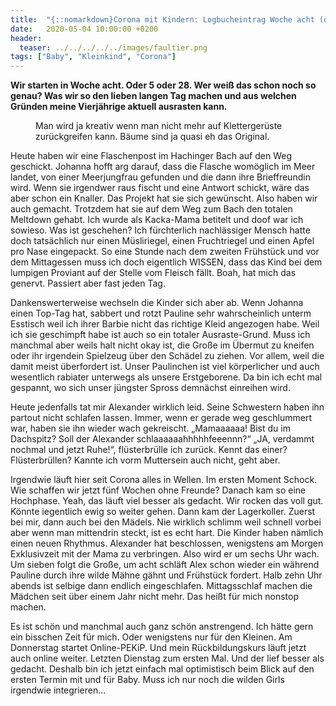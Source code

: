 ```yaml
---
title:  "{::nomarkdown}Corona mit Kindern: Logbucheintrag Woche acht (oder so){:/}"
date:   2020-05-04 10:00:00 +0200
header:
  teaser: ../../../../../images/faultier.png
tags: ["Baby", "Kleinkind", "Corona"]
---
```


**Wir starten in Woche acht. Oder 5 oder 28. Wer weiß das schon noch so genau? Was wir so den lieben langen Tag machen und aus welchen Gründen meine Vierjährige aktuell ausrasten kann.**

<figure>
  <img src="../../../../../images/faultier.png" alt="">
  <figcaption>Man wird ja kreativ wenn man nicht mehr auf Klettergerüste zurückgreifen kann. Bäume sind ja quasi eh das Original.</figcaption>
</figure>

Heute haben wir eine Flaschenpost im Hachinger Bach auf den Weg geschickt. Johanna hofft arg darauf, dass die Flasche womöglich im Meer landet, von einer Meerjungfrau gefunden und die dann ihre Brieffreundin wird. Wenn sie irgendwer raus fischt und eine Antwort schickt, wäre das aber schon ein Knaller. Das Projekt hat sie sich gewünscht. Also haben wir auch gemacht. Trotzdem hat sie auf dem Weg zum Bach den totalen Meltdown gehabt. Ich wurde als Kacka-Mama betitelt und doof war ich sowieso. Was ist geschehen? Ich fürchterlich nachlässiger Mensch hatte doch tatsächlich nur einen Müsliriegel, einen Fruchtriegel und einen Apfel pro Nase eingepackt. So eine Stunde nach dem zweiten Frühstück und vor dem Mittagessen muss ich doch eigentlich WISSEN, dass das Kind bei dem lumpigen Proviant auf der Stelle vom Fleisch fällt. Boah, hat mich das genervt. Passiert aber fast jeden Tag. 

Dankenswerterweise wechseln die Kinder sich aber ab. Wenn Johanna einen Top-Tag hat, sabbert und rotzt Pauline sehr wahrscheinlich unterm Esstisch weil ich ihrer Barbie nicht das richtige Kleid angezogen habe. Weil ich sie geschimpft habe ist auch so ein totaler Ausraste-Grund. Muss ich manchmal aber weils halt nicht okay ist, die Große im Übermut zu kneifen oder ihr irgendein Spielzeug über den Schädel zu ziehen. Vor allem, weil die damit meist überfordert ist. Unser Paulinchen ist viel körperlicher und auch wesentlich rabiater unterwegs als unsere Erstgeborene. Da bin ich echt mal gespannt, wo sich unser jüngster Spross demnächst einreihen wird. 

Heute jedenfalls tat mir Alexander wirklich leid. Seine Schwestern haben ihn partout nicht schlafen lassen. Immer, wenn er gerade weg geschlummert war, haben sie ihn wieder wach gekreischt. „Mamaaaaaa! Bist du im Dachspitz? Soll der Alexander schlaaaaaahhhhhfeeennn?“ „JA, verdammt nochmal und jetzt Ruhe!“, flüsterbrülle ich zurück. Kennt das einer? Flüsterbrüllen? Kannte ich vorm Muttersein auch nicht, geht aber. 

Irgendwie läuft hier seit Corona alles in Wellen. Im ersten Moment Schock. Wie schaffen wir jetzt fünf Wochen ohne Freunde? Danach kam so eine Hochphase. Yeah, das läuft viel besser als gedacht. Wir rocken das voll gut. Könnte iegentlich ewig so weiter gehen. Dann kam der Lagerkoller. Zuerst bei mir, dann auch bei den Mädels. Nie wirklich schlimm weil schnell vorbei aber wenn man mittendrin steckt, ist es echt hart. Die Kinder haben nämlich einen neuen Rhythmus. Alexander hat beschlossen, wenigstens am Morgen Exklusivzeit mit der Mama zu verbringen. Also wird er um sechs Uhr wach. Um sieben folgt die Große, um acht schläft Alex schon wieder ein während Pauline durch ihre wilde Mähne gähnt und Frühstück fordert. Halb zehn Uhr abends ist selbige dann endlich eingeschlafen. Mittagsschlaf machen die Mädchen seit über einem Jahr nicht mehr. Das heißt für mich nonstop machen. 

Es ist schön und manchmal auch ganz schön anstrengend. Ich hätte gern ein bisschen Zeit für mich. Oder wenigstens nur für den Kleinen. Am Donnerstag startet Online-PEKiP. Und mein Rückbildungskurs läuft jetzt auch online weiter. Letzten Dienstag zum ersten Mal. Und der lief besser als gedacht. Deshalb bin ich jetzt einfach mal optimistisch beim Blick auf den ersten Termin mit und für Baby. Muss ich nur noch die wilden Girls irgendwie integrieren… 





 






 





  


  






					 


 
 








